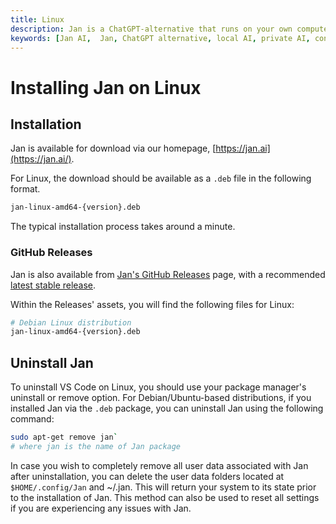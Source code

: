 ```yaml
---
title: Linux
description: Jan is a ChatGPT-alternative that runs on your own computer, with a local API server.
keywords: [Jan AI,  Jan, ChatGPT alternative, local AI, private AI, conversational AI, no-subscription fee, large language model ]
---
```


# Installing Jan on Linux

## Installation

Jan is available for download via our homepage, [https://jan.ai](https://jan.ai/).

For Linux, the download should be available as a `.deb` file in the following format. 

```bash
jan-linux-amd64-{version}.deb
```

The typical installation process takes around a minute. 

### GitHub Releases

Jan is also available from [Jan's GitHub Releases](https://github.com/janhq/jan/releases) page, with a recommended [latest stable release](https://github.com/janhq/jan/releases/latest). 

Within the Releases' assets, you will find the following files for Linux:

```bash
# Debian Linux distribution
jan-linux-amd64-{version}.deb
```

## Uninstall Jan
To uninstall VS Code on Linux, you should use your package manager's uninstall or remove option. For Debian/Ubuntu-based distributions, if you installed Jan via the `.deb` package, you can uninstall Jan using the following command:
```bash
sudo apt-get remove jan`
# where jan is the name of Jan package
``` 
In case you wish to completely remove all user data associated with Jan after uninstallation, you can delete the user data folders located at `$HOME/.config/Jan` and ~/.jan. This will return your system to its state prior to the installation of Jan. This method can also be used to reset all settings if you are experiencing any issues with Jan.
